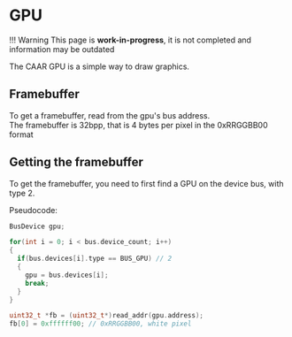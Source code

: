 # GPU

!!! Warning
	This page is **work-in-progress**, it is not completed and information may be outdated

The CAAR GPU is a simple way to draw graphics.

## Framebuffer
To get a framebuffer, read from the gpu's bus address.
<br/>
The framebuffer is 32bpp, that is 4 bytes per pixel in the 0xRRGGBB00 format

## Getting the framebuffer
To get the framebuffer, you need to first find a GPU on the device bus, with type 2.

Pseudocode:
```c
BusDevice gpu;

for(int i = 0; i < bus.device_count; i++)
{
  if(bus.devices[i].type == BUS_GPU) // 2
  {
    gpu = bus.devices[i];
    break;
  }
}

uint32_t *fb = (uint32_t*)read_addr(gpu.address);
fb[0] = 0xffffff00; // 0xRRGGBB00, white pixel
```
